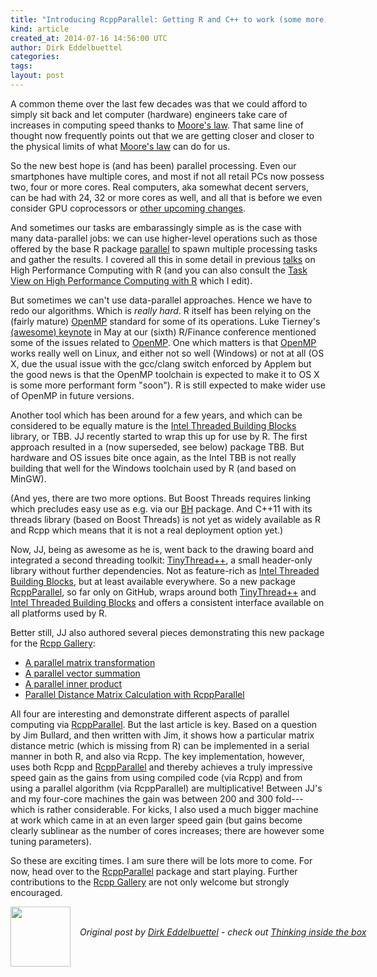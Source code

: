 ```yaml
---
title: "Introducing RcppParallel: Getting R and C++ to work (some more) in parallel"
kind: article
created_at: 2014-07-16 14:56:00 UTC
author: Dirk Eddelbuettel
categories: 
tags: 
layout: post
---
```

A common theme over the last few decades was that we could afford to simply
sit back and let computer (hardware) engineers take care of increases in
computing speed thanks to 
<a href="http://en.wikipedia.org/wiki/Moore's_law">Moore's law</a>.
That same line of thought now frequently points out that we
are getting closer and closer to the physical limits of what
<a href="http://en.wikipedia.org/wiki/Moore's_law">Moore's law</a> can
do for us.

<p></p>

So the new best hope is (and has been) parallel processing.  Even our smartphones have
multiple cores, and most if not all retail PCs now possess two, four or more
cores.  Real computers, aka somewhat decent servers, can be had with 24, 32
or more cores as well, and all that is before we even consider GPU
coprocessors or <a href="http://en.wikipedia.org/wiki/Xeon_Phi">other upcoming changes</a>.

<p></p>

And sometimes our tasks are embarassingly simple as is the case with many
data-parallel jobs:  we can use higher-level operations such as those offered
by the base R package <a href="https://stat.ethz.ch/R-manual/R-devel/library/parallel/doc/parallel.pdf">parallel</a> 
to spawn multiple processing tasks and gather the results. I covered all this
in some detail in previous <a href="http://dirk.eddelbuettel.com/presentations.html">talks</a>
on High Performance Computing with R (and you can also consult the
<a href="http://cran.r-project.org/web/views/HighPerformanceComputing.html">Task View on High Performance Computing with R</a>
which I edit).

<p></p>

But sometimes we can't use data-parallel approaches. Hence we have to redo our algorithms. Which is
<em>really hard</em>. R itself has been relying on the (fairly mature) <a href="http://openmp.org/wp/">OpenMP</a>
standard for some of its operations.  Luke Tierney's  
<a href="http://www.rinfinance.com/agenda/2014/talk/LukeTierney.pdf">(awesome) keynote</a> in May at our
(sixth) R/Finance conference mentioned some of the issues related to
<a href="http://openmp.org/wp/">OpenMP</a>.  One which matters
is that <a href="http://openmp.org/wp/">OpenMP</a> works really well on Linux, and
either not so well (Windows) or not at all (OS X, due the usual issue with
the gcc/clang switch enforced by Applem but the good news is that the OpenMP
toolchain is expected to make it to OS X is some more performant form
"soon").   R is still expected to make wider use of OpenMP in future versions.

<p></p>

Another tool which has been around for a few years, and which can be considered
to be equally mature is the
<a href="https://www.threadingbuildingblocks.org/">Intel Threaded Building Blocks</a> 
library, or TBB.  JJ recently started to wrap this up for use by R. The first
approach resulted in a (now superseded, see below) package TBB.
But hardware and OS issues bite once again, as the Intel TBB is not really
building that well for the Windows toolchain used by R (and based on MinGW).

<p></p>
(And yes, there are two more options. But Boost Threads requires linking
which precludes easy use as e.g. via our
<a href="http://cran.rstudio.com/package=BH">BH</a> package. And C++11 with its
threads library (based on Boost Threads) is not yet as widely available as R
and Rcpp which means that it is not a real deployment option yet.)

<p></p>

Now, JJ, being as awesome as he is, went back to the drawing board and integrated a
second threading toolkit: <a href="http://tinythreadpp.bitsnbites.eu/">TinyThread++</a>,
a small header-only library without further dependencies.  Not as
feature-rich as <a href="https://www.threadingbuildingblocks.org/">Intel Threaded Building Blocks</a>, 
but at least available everywhere.  So a new package
<a href="https://github.com/RcppCore/RcppParallel">RcppParallel</a>, so far
only on GitHub, wraps around both <a href="http://tinythreadpp.bitsnbites.eu/">TinyThread++</a> 
and <a href="https://www.threadingbuildingblocks.org/">Intel Threaded Building Blocks</a> and
offers a consistent interface available on all platforms used by R.  

<p></p>

Better still, JJ also authored several pieces demonstrating this new package for the
<a href="http://gallery.rcpp.org">Rcpp Gallery</a>:
<ul>
  <li><a href="http://gallery.rcpp.org/articles/parallel-matrix-transform">A parallel matrix transformation</a></li>
  <li><a href="http://gallery.rcpp.org/articles/parallel-vector-sum">A parallel vector summation</a></li>
  <li><a href="http://gallery.rcpp.org/articles/parallel-inner-product">A parallel inner product</a></li>
  <li><a href="http://gallery.rcpp.org/articles/parallel-distance-matrix">Parallel Distance Matrix Calculation with RcppParallel</a></li>
</ul>

<p></p>

All four are interesting and demonstrate different aspects of parallel
computing via <a href="https://github.com/RcppCore/RcppParallel">RcppParallel</a>.
But the last article is key.  Based on a question by Jim Bullard, and then
written with Jim, it shows how a particular matrix distance metric (which is
missing from R) can be implemented in a serial manner in both R, and
also via Rcpp. The key implementation, however, uses both Rcpp and
<a href="https://github.com/RcppCore/RcppParallel">RcppParallel</a> and
thereby achieves a truly impressive speed gain as the gains from using
compiled code (via Rcpp) and from using a parallel algorithm (via
RcppParallel) are multiplicative!  Between JJ's and my four-core machines the
gain was between 200 and 300 fold---which is rather considerable.  For
kicks, I also used a much bigger machine at work which came in at an even
larger speed gain (but gains become clearly sublinear as the number of cores
increases; there are however some tuning parameters). 

<p></p>

So these are exciting times. I am sure there will be lots more to come.  For
now, head over to the <a href="https://github.com/RcppCore/RcppParallel">RcppParallel</a>
package and start playing. Further contributions to the
<a href="http://gallery.rcpp.org">Rcpp Gallery</a> are not only welcome but
strongly encouraged.<div class="author">
  <img src="" style="width: 96px; height: 96;">
  <span style="position: absolute; padding: 32px 15px;">
    <i>Original post by <a href="http://twitter.com/">Dirk Eddelbuettel</a> - check out <a href="http://dirk.eddelbuettel.com/blog">Thinking inside the box   </a></i>
  </span>
</div>

